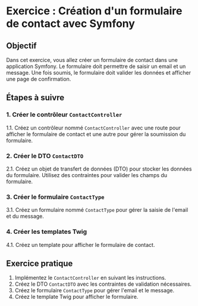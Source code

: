 # Exercice : Création d'un formulaire de contact avec Symfony

## Objectif

Dans cet exercice, vous allez créer un formulaire de contact dans une application Symfony. Le formulaire doit permettre de saisir un email et un message. Une fois soumis, le formulaire doit valider les données et afficher une page de confirmation.

## Étapes à suivre

### 1. Créer le contrôleur `ContactController`

1.1. Créez un contrôleur nommé `ContactController` avec une route pour afficher le formulaire de contact et une autre pour gérer la soumission du formulaire.

### 2. Créer le DTO `ContactDTO`

2.1. Créez un objet de transfert de données (DTO) pour stocker les données du formulaire. Utilisez des contraintes pour valider les champs du formulaire.

### 3. Créer le formulaire `ContactType`

3.1. Créez un formulaire nommé `ContactType` pour gérer la saisie de l'email et du message.

### 4. Créer les templates Twig

4.1. Créez un template pour afficher le formulaire de contact.

## Exercice pratique

1. Implémentez le `ContactController` en suivant les instructions.
2. Créez le DTO `ContactDTO` avec les contraintes de validation nécessaires.
3. Créez le formulaire `ContactType` pour gérer l'email et le message.
4. Créez le template Twig pour afficher le formulaire.
